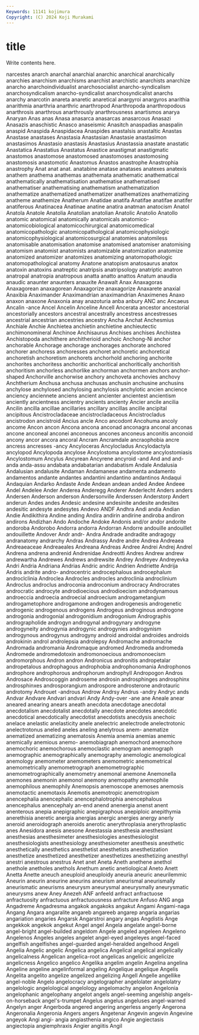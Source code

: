 ```yaml
---
Keywords: 11141 kojimura
Copyright: (C) 2024 Koji Murakami
---
```


# title

Write contents here.



narcestes anarch anarchal anarchial anarchic anarchical anarchically anarchies
anarchism anarchisms anarchist anarchistic anarchists anarchize anarcho anarchoindividualist anarchosocialist anarcho-syndicalism
anarchosyndicalism anarcho-syndicalist anarchosyndicalist anarchs anarchy anarcotin anareta anaretic anaretical anargyroi
anargyros anarithia anarithmia anarthria anarthric anarthropod Anarthropoda anarthropodous anarthrosis anarthrous
anarthrously anarthrousness anartismos anarya Anaryan Anas anas Anasa anasarca anasarcas
anasarcous Anasazi Anasazis anaschistic Anasco anaseismic Anasitch anaspadias anaspalin anaspid
Anaspida Anaspidacea Anaspides anastalsis anastaltic Anastas Anastase anastases Anastasia Anastasian
Anastasie anastasimon anastasimos Anastasio anastasis Anastasius Anastassia anastate anastatic Anastatica
Anastatius Anastatus Anastice anastigmat anastigmatic anastomos anastomose anastomosed anastomoses anastomosing
anastomosis anastomotic Anastomus Anastos anastrophe Anastrophia anastrophy Anat anat anat.
anatabine anatase anatases anatexes anatexis anathem anathema anathemas anathemata anathematic
anathematical anathematically anathematisation anathematise anathematised anathematiser anathematising anathematism anathematization anathematize
anathematized anathematizer anathematizes anathematizing anatheme anathemize Anatherum Anatidae anatifa Anatifae
anatifae anatifer anatiferous Anatinacea Anatinae anatine anatira anatman anatocism Anatol
Anatola Anatole Anatolia Anatolian anatolian Anatolic Anatolio Anatollo anatomic anatomical
anatomically anatomicals anatomico- anatomicobiological anatomicochirurgical anatomicomedical anatomicopathologic anatomicopathological anatomicophysiologic anatomicophysiological
anatomicosurgical anatomies anatomiless anatomisable anatomisation anatomise anatomised anatomiser anatomising anatomism
anatomist anatomists anatomizable anatomization anatomize anatomized anatomizer anatomizes anatomizing anatomopathologic
anatomopathological anatomy Anatone anatopism anatosaurus anatox anatoxin anatoxins anatreptic anatripsis
anatripsology anatriptic anatron anatropal anatropia anatropous anatta anatto anattos Anatum
anaudia anaudic anaunter anaunters anauxite Anawalt Anax Anaxagoras Anaxagorean anaxagorean
Anaxagorize anaxagorize Anaxarete anaxial Anaxibia Anaximander Anaximandrian anaximandrian Anaximenes Anaxo
anaxon anaxone Anaxonia anay anazoturia anba anbury ANC anc Ancaeus
Ancalin -ance Ancel Ancelin Anceline Ancell Ancerata ancestor ancestorial ancestorially
ancestors ancestral ancestrally ancestress ancestresses ancestrial ancestrian ancestries ancestry Ancha
Anchat Anchesmius Anchiale Anchie Anchietea anchietin anchietine anchieutectic anchimonomineral Anchinoe
Anchisaurus Anchises anchises Anchistea Anchistopoda anchithere anchitherioid anchoic Anchong-Ni anchor
anchorable Anchorage anchorage anchorages anchorate anchored anchorer anchoress anchoresses anchoret
anchoretic anchoretical anchoretish anchoretism anchorets anchorhold anchoring anchorite anchorites anchoritess
anchoritic anchoritical anchoritically anchoritish anchoritism anchorless anchorlike anchorman anchormen anchors
anchor-shaped Anchorville anchorwise anchory anchoveta anchovies anchovy Anchtherium Anchusa anchusa
anchusas anchusin anchusine anchusins anchylose anchylosed anchylosing anchylosis anchylotic ancien
ancience anciency anciennete anciens ancient ancienter ancientest ancientism anciently ancientness
ancientry ancients ancienty Ancier ancile ancilia Ancilin ancilla ancillae ancillaries
ancillary ancillas ancille ancipital ancipitous Ancistrocladaceae ancistrocladaceous Ancistrocladus ancistrodon ancistroid
Ancius ancle Anco ancodont Ancohuma ancoly ancome Ancon ancon Ancona
ancona anconad anconagra anconal anconas ancone anconeal anconei anconeous ancones
anconeus anconitis anconoid ancony ancor ancora ancoral Ancram Ancramdale ancraophobia
ancre ancress ancresses -ancy Ancyloceras Ancylocladus Ancylodactyla ancylopod Ancylopoda ancylose
Ancylostoma ancylostome ancylostomiasis Ancylostomum Ancylus Ancyrean Ancyrene ancyroid -and And
and and- anda anda-assu andabata andabatarian andabatism Andale Andalusia Andalusian
andalusite Andaman Andamanese andamenta andamento andamentos andante andantes andantini andantino
andantinos Andaqui Andaquian Andarko Andaste Ande Andean andean anded Andee
Andeee Andel Andelee Ander Anderea Anderegg Anderer Anderlecht Anders anders
Andersen Anderson anderson Andersonville Anderssen Anderstorp Andert anderun Andes andes
Andesic andesine andesinite andesite andesites andesitic andesyte andesytes Andevo ANDF
Andhra Andi andia Andian Andie Andikithira Andine anding Andira andirin
andirine andiroba andiron andirons Andizhan Ando Andoche Andoke Andonis and/or
andor andorite andoroba Andorobo Andorra andorra Andorran Andorre andouille andouillet
andouillette Andover Andr andr- Andra Andrade andradite andragogy andranatomy andrarchy
Andras Andrassy Andre andre Andrea Andreaea Andreaeaceae Andreaeales Andreana Andreas
Andree Andrei Andrej Andrel Andrena andrena andrenid Andrenidae Andreotti Andres
Andrew andrew andrewartha Andrewes Andrews andrewsite Andrey Andreyev Andreyevka Andri
Andria Andriana Andrias Andric andric Andrien Andriette Andrija Andris andrite
andro- androcentric androcephalous androcephalum androclclinia Androclea Androcles androcles androclinia androclinium
Androclus androclus androconia androconium androcracy Androcrates androcratic androcyte androdioecious androdioecism
androdynamous androeccia androecia androecial androecium androgametangium androgametophore androgamone androgen androgenesis
androgenetic androgenic androgenous androgens Androgeus androginous androgone androgonia androgonial androgonidium
androgonium Andrographis andrographolide androgyn androgynal androgynary androgyne androgyneity androgynia androgynic
androgynies androgynism androgynous androgynus androgyny android androidal androides androids androkinin
androl androlepsia androlepsy Andromache andromache Andromada andromania Andromaque andromed Andromeda
andromeda Andromede andromedotoxin andromonoecious andromonoecism andromorphous Andron andron Andronicus andronitis
andropetalar andropetalous androphagous androphobia androphonomania Androphonos androphore androphorous androphorum androphyll
Andropogon Andros Androsace Androscoggin androseme androsin androsphinges androsphinx androsphinxes androsporangium
androspore androsterone androtauric androtomy Androuet -androus Androw Andrsy Andrus -andry
Andryc ands Andvar Andvare Andvari andvari Andy Andy-over -ane ane
Aneale anear aneared anearing anears aneath anecdota anecdotage anecdotal anecdotalism
anecdotalist anecdotally anecdote anecdotes anecdotic anecdotical anecdotically anecdotist anecdotists anecdysis
anechoic anelace anelastic anelasticity anele anelectric anelectrode anelectrotonic anelectrotonus aneled
aneles aneling anelytrous anem- anematize anematized anematizing anematosis Anemia anemia
anemias anemic anemically anemious anemo- anemobiagraph anemochord anemochore anemochoric anemochorous
anemoclastic anemogram anemograph anemographic anemographically anemography anemologic anemological anemology anemometer
anemometers anemometric anemometrical anemometrically anemometrograph anemometrographic anemometrographically anemometry anemonal anemone
Anemonella anemones anemonin anemonol anemony anemopathy anemophile anemophilous anemophily Anemopsis
anemoscope anemoses anemosis anemotactic anemotaxis Anemotis anemotropic anemotropism anencephalia anencephalic
anencephalotrophia anencephalous anencephalus anencephaly an-end anend anenergia anenst anent anenterous
anepia anepigraphic anepigraphous anepiploic anepithymia anerethisia aneretic anergia anergias anergic
anergies anergy anerly aneroid aneroidograph aneroids anerotic anerythroplasia anerythroplastic anes
Anesidora anesis anesone Anestassia anesthesia anesthesiant anesthesias anesthesimeter anesthesiologies anesthesiologist
anesthesiologists anesthesiology anesthesiometer anesthesis anesthetic anesthetically anesthetics anesthetist anesthetists anesthetization
anesthetize anesthetized anesthetizer anesthetizes anesthetizing anesthyl anestri anestrous anestrus Anet
anet Aneta Aneth anethene anethol anethole anetholes anethols Anethum anetic
anetiological Aneto Anett Anetta Anette aneuch aneuploid aneuploidy aneuria aneuric
aneurilemmic Aneurin aneurin aneurine aneurins aneurism aneurismal aneurismally aneurismatic aneurisms
aneurysm aneurysmal aneurysmally aneurysmatic aneurysms anew Aney Anezeh ANF anfeeld
anfract anfractuose anfractuosity anfractuous anfractuousness anfracture Anfuso ANG anga Angadreme
Angadresma angakok angakoks angakut Angami Angami-naga Angang Angara angaralite angareb
angareeb angarep angaria angarias angariation angaries Angarsk Angarstroi angary angas
Angdistis Ange angekkok angekok angekut Angel angel Angela angelate angel-borne
angel-bright angel-builded angeldom Angele angeled angeleen Angeleno Angelenos Angeles angeles
angelet angel-eyed angeleyes angel-faced angelfish angelfishes angel-guarded angel-heralded angelhood Angeli
Angelia Angelic angelic Angelica angelica Angelical angelical angelically angelicalness Angelican
angelica-root angelicas angelicic angelicize angelicness Angelico angelico Angelika angelim angelin
Angelina angelina Angeline angeline angelinformal angeling Angelique angelique Angelis Angelita
angelito angelize angelized angelizing Angell Angelle angellike angel-noble Angelo angelocracy
angelographer angelolater angelolatry angelologic angelological angelology angelomachy angelon Angelonia angelophanic
angelophany angelot angels angel-seeming angelship angels-on-horseback angel's-trumpet Angelus angelus angeluses
angel-warned Angelyn anger Angerboda angered angering angerless angerly Angerona Angeronalia
Angeronia Angers angers Angetenar Angevin angevin Angevine angeyok Angi angi-
angia angiasthenia angico Angie angiectasis angiectopia angiemphraxis Angier angiitis Angil
